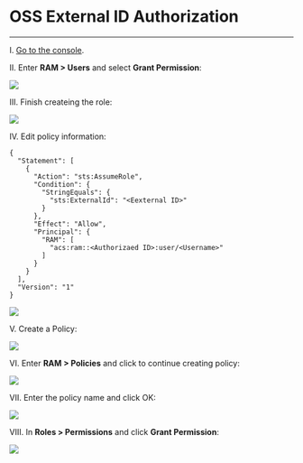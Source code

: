 # OSS External ID Authorization
---


I. [Go to the console](https://signin.aliyun.com/login.htm?callback=https%3A%2F%2Fram.console.aliyun.com%2Foverview%3Fspm%3D5176.21213303.8115314850.3.1b7b53c9cMMP17%26scm%3D20140722.S_card%40%40%25E4%25BA%25A7%25E5%2593%2581%40%40590572.S_card0.ID_card%40%40%25E4%25BA%25A7%25E5%2593%2581%40%40590572-RL_RAM-OR_ser-V_3-P0_0#/main).

II. Enter **RAM > Users** and select **Grant Permission**:

![](img/cn1.png)

III. Finish createing the role:

![](img/cn2.png)

IV. Edit policy information:

```
{
  "Statement": [
    {
      "Action": "sts:AssumeRole",
      "Condition": {
        "StringEquals": {
          "sts:ExternalId": "<Eexternal ID>"
        }
      },
      "Effect": "Allow",
      "Principal": {
        "RAM": [
          "acs:ram::<Authorizaed ID>:user/<Username>"
        ]
      }
    }
  ],
  "Version": "1"
}
```

![](img/cn4-1.png)

V. Create a Policy:

![](img/cn7.png)

VI. Enter **RAM > Policies** and click to continue creating policy:

![](img/cn8.png)

VII. Enter the policy name and click OK:

![](img/cn8-1.png)

VIII. In **Roles > Permissions** and click **Grant Permission**:

![](img/cn9.png)



